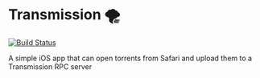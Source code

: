 # Transmission 🌪️

[![Build Status](https://app.bitrise.io/app/74b06a1395ad3fae/status.svg?token=8-2IeOwP23zvGWqEI_r2RA&branch=master)](https://app.bitrise.io/app/74b06a1395ad3fae)

A simple iOS app that can open torrents from Safari and upload them to a Transmission RPC server
